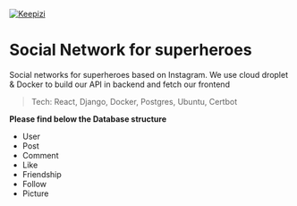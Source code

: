 <a href="https://www.keepizi.com"><img src="https://www.keepizi.com/wp-content/uploads/2018/08/Logo-Keepizi_violet_mobile.png" title="Keepizi" alt="Keepizi"></a>

# Social Network for superheroes
Social networks for superheroes based on Instagram.
We use cloud droplet & Docker to build our API in backend and fetch our frontend

> Tech: React, Django, Docker, Postgres, Ubuntu, Certbot

**Please find below the Database structure**
- User
- Post
- Comment
- Like
- Friendship
- Follow
- Picture